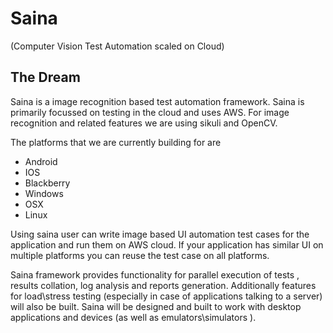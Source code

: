 Saina  
=====
(Computer Vision Test Automation scaled on Cloud)

The Dream
---------

Saina is a image recognition based test automation framework. Saina is primarily focussed on testing in the cloud and uses AWS. For image recognition and related features we are using sikuli and OpenCV.

The platforms that we are currently building for are 
* Android
* IOS
* Blackberry
* Windows
* OSX
* Linux

Using saina user can write image based UI automation test cases for the application and run them on AWS cloud. If your application has similar UI on multiple platforms you can reuse the test case on all platforms. 

Saina framework provides functionality for parallel execution of tests , results collation, log analysis and reports generation. Additionally features for load\stress testing (especially in case of applications talking to a server) will also be built. Saina will be designed and built to work with desktop applications and devices (as well as emulators\simulators ). 
